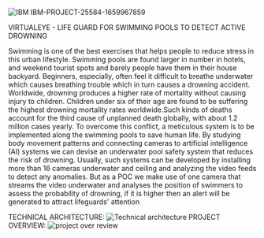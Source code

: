 ![IBM](https://user-images.githubusercontent.com/116784380/201274032-443f6e95-9400-4e2b-aaaa-43d28bf03cdb.png)
IBM-PROJECT-25584-1659967859

VIRTUALEYE - LIFE GUARD FOR SWIMMING POOLS TO DETECT ACTIVE DROWNING

  Swimming is one of the best exercises that helps people to reduce stress in this urban lifestyle. Swimming pools are found larger in number in hotels, and weekend tourist spots and barely people have them in their house backyard. Beginners, especially, often feel it difficult to breathe underwater which causes breathing trouble which in turn causes a drowning accident. Worldwide, drowning produces a higher rate of mortality without causing injury to children. Children under six of their age are found to be suffering the highest drowning mortality rates worldwide.Such kinds of deaths account for the third cause of unplanned death globally, with about 1.2  million cases yearly. To overcome this conflict, a meticulous system is to be implemented along the swimming pools to save human life. By studying body movement patterns and connecting cameras to artificial intelligence (AI) systems we can devise an underwater pool safety system that reduces the risk of drowning.  Usually, such systems can be developed by installing more than 16 cameras underwater and ceiling and analyzing the video feeds to detect any anomalies. 
But  as a POC we make use of one camera that streams the video underwater and analyses the position of swimmers to assess the probability of drowning, if it is higher then an alert will be generated to attract lifeguards' attention 
   
  TECHNICAL ARCHITECTURE:
  ![Technical architecture](https://user-images.githubusercontent.com/116784380/201274742-2b81da8b-489a-4023-a304-9b99933e3268.png)
  PROJECT OVERVIEW:
  ![project over review](https://user-images.githubusercontent.com/116784380/201275752-0e8795fe-aad7-4c1d-89ba-a5cf1dbb58ed.png)

  
  
  
    
   
